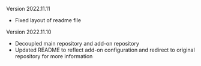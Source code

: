 Version 2022.11.11
- Fixed layout of readme file

Version 2022.11.10
- Decoupled main repository and add-on repository
- Updated README to reflect add-on configuration and redirect to original repository for more information